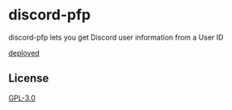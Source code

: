 # discord-pfp

discord-pfp lets you get Discord user information from a User ID

[deployed](http://discord-pfp.herokuapp.com)

## License
[GPL-3.0](https://choosealicense.com/licenses/gpl-3.0/)
